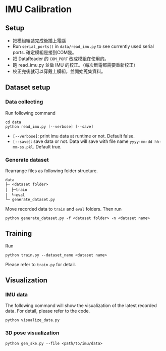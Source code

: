 # IMU Calibration

## Setup
- 把模組組裝完成後插上電腦
- Run `serial_ports()` in `data/read_imu.py` to see currently used serial ports. 確定模組是接到COM幾。
- 把 DataReader 的 `COM_PORT` 改成模組在使用的。
- 跑 read_imu.py 並做 IMU 的校正。（每次斷電都需要重新校正）
- 校正完後就可以穿戴上模組，並開始蒐集資料。

## Dataset setup

### Data collecting
Run following command
```
cd data
python read_imu.py [--verbose] [--save]
```
- `[--verbose]`: print imu data at runtime or not. Default false.
- `[--save]`: save data or not. Data will save with file name `yyyy-mm-dd hh-mm-ss.pkl`. Default true.

### Generate dataset
Rearrange files as following folder structure.
```
data
├─ <dataset folder>
│　├─train
│　└─eval
└─ generate_dataset.py
```
Move recorded data to `train` and `eval` folders. Then run
```
python generate_dataset.py -f <dataset folder> -n <dataset name>
```


## Training
Run
```
python train.py --dataset_name <dataset name> 
```
Please refer to `train.py` for detail.

## Visualization

### IMU data 
The following command will show the visualization of the latest recorded data. For detail, please refer to the code.
```
python visualize_data.py
```

### 3D pose visualization
```
python gen_ske.py --file <path/to/imu/data>
```
